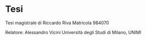 # Tesi

Tesi magistrale di Riccardo Riva
Matricola 984070

Relatore: Alessandro Vicini
Università degli Studi di Milano, UNIMI
